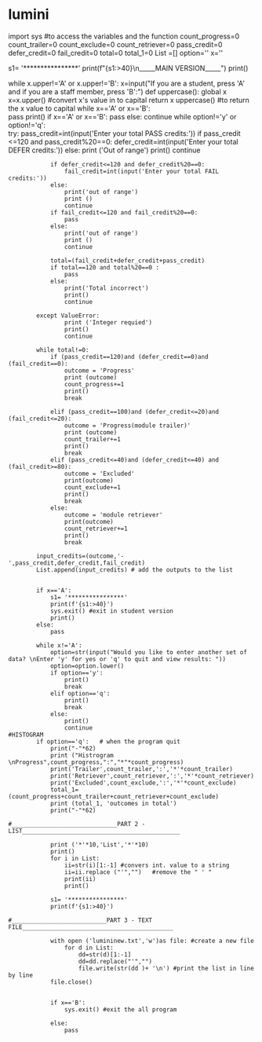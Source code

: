 # lumini
import sys    #to access the variables and the function
count_progress=0
count_trailer=0
count_exclude=0
count_retriever=0
pass_credit=0
defer_credit=0
fail_credit=0
total=0
total_1=0
List =[]
option=''
x=''

s1= '****************'
print(f"{s1:>40}\n_____MAIN VERSION_____")
print()

while x.upper!='A' or x.upper!='B':
    x=input("If you are a student, press 'A' and if you are a staff member, press 'B':")
    def uppercase():
        global x
        x=x.upper() #convert x's value in to capital 
        return x
    uppercase()  #to return the x value to capital
    while x=='A' or x=='B':    
        pass
        print()
        if x=='A' or x=='B':
            pass
        else:
            continue
        while option!='y' or option!='q':       
            try:
                pass_credit=int(input('Enter your total PASS credits:'))
                if pass_credit <=120 and pass_credit%20==0:
                    defer_credit=int(input('Enter your total DEFER credits:')) 
                else:
                    print ('Out of range')
                    print()
                    continue

                if defer_credit<=120 and defer_credit%20==0:
                    fail_credit=int(input('Enter your total FAIL credits:')) 
                else:
                    print('out of range')
                    print ()
                    continue
                if fail_credit<=120 and fail_credit%20==0:
                    pass
                else:
                    print('out of range')
                    print ()
                    continue

                total=(fail_credit+defer_credit+pass_credit)
                if total==120 and total%20==0 :  
                    pass
                else:
                    print('Total incorrect')
                    print()
                    continue

            except ValueError:
                    print ('Integer requied')         
                    print()
                    continue
                           
            while total!=0:
                if (pass_credit==120)and (defer_credit==0)and (fail_credit==0):     
                    outcome = 'Progress'
                    print (outcome)                          
                    count_progress+=1
                    print()
                    break
                
                elif (pass_credit==100)and (defer_credit<=20)and (fail_credit<=20):  
                    outcome = 'Progress(module trailer)'
                    print (outcome)
                    count_trailer+=1
                    print()
                    break
                elif (pass_credit<=40)and (defer_credit<=40) and (fail_credit>=80):
                    outcome = 'Excluded'
                    print(outcome)
                    count_exclude+=1
                    print()
                    break
                else:
                    outcome = 'module retriever'
                    print(outcome)
                    count_retriever+=1
                    print()
                    break

            input_credits=(outcome,'-',pass_credit,defer_credit,fail_credit)
            List.append(input_credits) # add the outputs to the list
            
          
            if x=='A':
                s1= '****************'
                print(f'{s1:>40}')
                sys.exit() #exit in student version                            
                print()
            else:
                pass

            while x!='A':
                option=str(input("Would you like to enter another set of data? \nEnter 'y' for yes or 'q' to quit and view results: "))
                option=option.lower()
                if option=='y':
                    print()
                    break
                elif option=='q':
                    print()
                    break
                else:
                    print()     
                    continue  
    #HISTOGRAM         
            if option=='q':   # when the program quit
                print("-"*62)
                print ("Histrogram \nProgress",count_progress,":","*"*count_progress)
                print('Trailer',count_trailer,':','*'*count_trailer)
                print('Retriever',count_retriever,':','*'*count_retriever)
                print('Excluded',count_exclude,':','*'*count_exclude)
                total_1=(count_progress+count_trailer+count_retriever+count_exclude)
                print (total_1, 'outcomes in total')
                print("-"*62)
                
    #______________________________PART 2 - LIST_____________________________________________

                print ('*'*10,'List','*'*10)
                print()
                for i in List:
                    ii=str(i)[1:-1] #convers int. value to a string
                    ii=ii.replace ("'","")   #remove the " ' "
                    print(ii)
                    print()
            
                s1= '****************'
                print(f'{s1:>40}')
                
    #___________________________PART 3 - TEXT FILE___________________________________________
                
                with open ('lumininew.txt','w')as file: #create a new file
                    for d in List:
                        dd=str(d)[1:-1]
                        dd=dd.replace("'","")
                        file.write(str(dd )+ '\n') #print the list in line by line
                file.close()
            
                
                if x=='B':
                    sys.exit() #exit the all program
                    
                else:
                    pass
